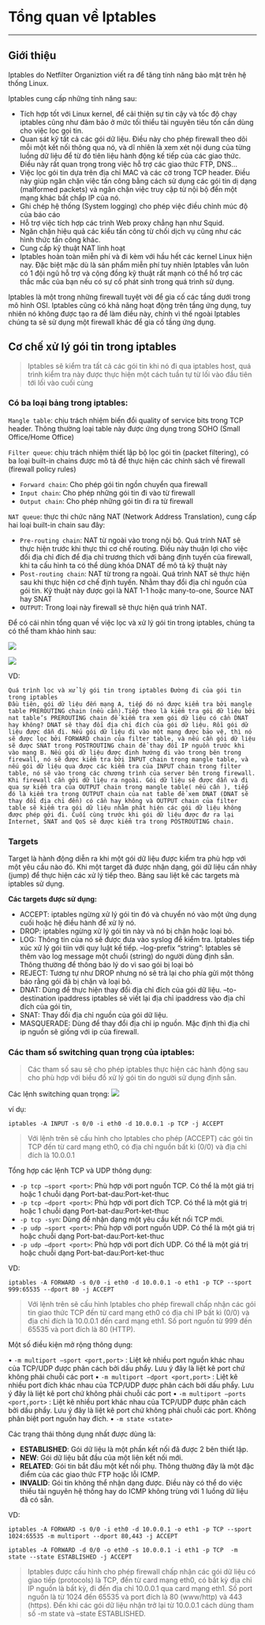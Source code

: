 # Tổng quan về Iptables
---
## Giới thiệu
Iptables do Netfilter Organiztion viết ra để tăng tính năng bảo mật trên hệ thống Linux.

Iptables cung cấp những tính năng sau:
-	Tích hợp tốt với Linux kernel, để cải thiện sự tin cậy và tốc độ chạy iptables cũng như đảm bảo ở mức tối thiểu tài nguyên tiêu tốn cần dùng cho việc lọc gọi tin.
-	Quan sát kỹ tất cả các gói dữ liệu. Điều này cho phép firewall theo dõi mỗi một kết nối thông qua nó, và dĩ nhiên là xem xét nội dung của từng luồng dữ liệu để từ đó tiên liệu hành động kế tiếp của các giao thức. Điều này rất quan trọng trong việc hỗ trợ các giao thức FTP, DNS…
-	Việc lọc gói tin dựa trên địa chỉ MAC và các cờ trong TCP header. Điều này giúp ngăn chặn việc tấn công bằng cách sử dụng các gói tin dị dạng (malformed packets) và ngăn chặn việc truy cập từ nội bộ đến một mạng khác bất chấp IP của nó.
-	Ghi chép hệ thống (System logging) cho phép việc điều chỉnh múc độ của báo cáo
-	Hỗ trợ việc tích hợp các trình Web proxy chẳng hạn như Squid.
-	Ngăn chặn hiệu quả các kiểu tấn công từ chối dịch vụ cũng như các hình thức tấn công khác.
-	Cung cấp kỹ thuật NAT linh hoạt
-	Iptables hoàn toàn miễn phí và đi kèm với hầu hết các kernel Linux hiện nay. Đặc biệt mặc dù là sản phẩm miễn phí tuy nhiên Iptables vẫn luôn có 1 đội ngũ hỗ trợ và cộng đồng kỹ thuật rất mạnh có thể hổ trợ các thắc mắc của bạn nếu có sự cố phát sinh trong quá trình sử dụng.

Iptables là một trong những firewall tuyệt vời để gia cố các tầng dưới trong mô hình OSI. Iptables cũng có khả năng hoạt động trên tầng ứng dụng, tuy nhiên nó không được tạo ra để làm điều này, chính vì thế ngoài Iptables chúng ta sẽ sử dụng một firewall khác để gia cố tầng ứng dụng.

## Cơ chế xử lý gói tin trong iptables
> Iptables sẽ kiểm tra tất cả các gói tin khi nó đi qua iptables host, quá trình kiểm tra này được thực hiện một cách tuần tự từ lối vào đầu tiên tới lối vào cuối cùng

### Có ba loại bảng trong iptables:
`Mangle table`: chịu trách nhiệm biến đổi quality of service bits trong TCP header. Thông thường loại table này được ứng dụng trong SOHO (Small Office/Home Office)

`Filter queue`: chịu trách nhiệm thiết lập bộ lọc gói tin (packet filtering), có ba loại built-in chains được mô tả để thực hiện các chính sách về firewall (firewall policy rules)
-	`Forward chain`: Cho phép gói tin ngồn chuyển qua firewall
-	`Input chain`: Cho phép những gói tin đi vào từ firewall
-	`Output chain`: Cho phép những gói tin đi ra từ firewall

`NAT queue`: thực thi chức năng NAT (Network Address Translation), cung cấp hai loại built-in chain sau đây:
- `Pre-routing chain`: NAT từ ngoài vào trong nội bộ. Quá trính NAT sẽ thực hiện trước khi thực thi cơ chế routing. Điều này thuận lợi cho việc đổi địa chỉ đích để địa chỉ trương thích với bảng định tuyến của firewall, khi ta cấu hình ta có thể dùng khóa DNAT để mô tả kỹ thuật này
- P`ost-routing chain`: NAT từ trong ra ngoài. Quá trình NAT sẽ thực hiện sau khi thực hiện cơ chế định tuyến. Nhằm thay đổi địa chỉ nguồn của gói tin. Kỹ thuật này được gọi là NAT 1-1 hoặc many-to-one, Source NAT hay SNAT
- `OUTPUT`: Trong loại này firewall sẽ thực hiện quá trình NAT.

Để có cái nhìn tổng quan về việc lọc và xử lý gói tin trong iptables, chúng ta có thể tham khảo hình sau:

![](../images/iptables-overview-1.jpg)

![](../images/iptables-overview-2.gif)

VD:
```
Quá trình lọc và xử lý gói tin trong iptables Đường đi của gói tin trong iptables
Đầu tiên, gói dữ liệu đến mạng A, tiếp đó nó được kiểm tra bởi mangle table PREROUTING chain (nều cần).Tiếp theo là kiểm tra gói dữ liệu bởi nat table’s PREROUTING chain để kiểm tra xem gói dữ liệu có cần DNAT hay không? DNAT sẽ thay đổi địa chỉ đích của gói dữ liệu. Rồi gói dữ liệu được dẫn đi. Nếu gói dữ liệu đi vào một mạng được bảo vệ, thì nó sẽ được lọc bởi FORWARD chain của filter table, và nếu cần gói dữ liệu sẽ được SNAT trong POSTROUTING chain để thay đổi IP nguồn trước khi vào mạng B. Nếu gói dữ liệu được định hướng đi vào trong bên trong firewall, nó sẽ được kiểm tra bởi INPUT chain trong mangle table, và nếu gói dữ liệu qua được các kiểm tra của INPUT chain trong filter table, nó sẽ vào trong các chương trình của server bên trong firewall. Khi firewall cần gởi dữ liệu ra ngoài. Gói dữ liệu sẽ được dẫn và đi qua sự kiểm tra của OUTPUT chain trong mangle table( nếu cần ), tiếp đó là kiểm tra trong OUTPUT chain của nat table để xem DNAT (DNAT sẽ thay đổi địa chỉ đến) có cần hay không và OUTPUT chain của filter table sẽ kiểm tra gói dữ liệu nhằm phát hiện các gói dữ liệu không được phép gởi đi. Cuối cùng trước khi gói dữ liệu được đư ra lại Internet, SNAT and QoS sẽ được kiểm tra trong POSTROUTING chain.
```

### Targets
Target là hành động diễn ra khi một gói dữ liệu được kiểm tra phù hợp với một yêu cầu nào đó. Khi một target đã được nhận dạng, gói dữ liệu cần nhảy (jump) để thực hiện các xử lý tiếp theo. Bảng sau liệt kê các targets mà iptables sử dụng.

__Các targets được sử dụng:__

- ACCEPT: iptables ngừng xử lý gói tin đó và chuyển nó vào một ứng dụng cuối hoặc hệ điều hành để xử lý nó.
- DROP: iptables ngừng xử lý gói tin này và nó bị chặn hoặc loại bỏ.
- LOG: Thông tin của nó sẽ được đưa vào syslog để kiểm tra. Iptables tiếp xúc xử lý gói tiin với quy luật kế tiếp. –log-prefix “string”: Iptables sẽ thêm vào log message một chuổi (string) do người dùng định sẳn. Thông thường để thông báo lý do vì sao gói bị loại bỏ
- REJECT: Tương tự như DROP nhưng nó sẽ trả lại cho phía gửi một thông báo rằng gói đã bị chặn và loại bỏ.
- DNAT: Dùng để thực hiện thay đổi địa chỉ đích của gói dữ liệu. –to-destination ipaddress iptables sẽ viết lại địa chỉ ipaddress vào địa chỉ đích của gói tin,
- SNAT: Thay đổi địa chỉ nguồn của gói dữ liệu.
- MASQUERADE: Dùng để thay đổi địa chỉ ip nguồn. Mặc định thì địa chỉ ip nguồn sẽ giống với ip của firewall.

### Các tham số switching quan trọng của iptables:
> Các tham số sau sẽ cho phép iptables thực hiện các hành động sau cho phù hợp với biều đồ xử lý gói tin do người sử dụng định sẳn.

Các lệnh switching quan trọng:
![](../images/iptables-overview-3.jpg)

ví dụ:
```
iptables -A INPUT -s 0/0 -i eth0 -d 10.0.0.1 -p TCP -j ACCEPT
```
> Với lệnh trên sẽ cấu hình cho Iptables cho phép (ACCEPT) các gói tin TCP đến từ card mạng eth0, có địa chỉ nguồn bất kì (0/0) và địa chỉ đích là 10.0.0.1

Tổng hợp các lệnh TCP và UDP thông dụng:
-	`-p tcp –sport <port>`: Phù hợp với port nguồn TCP. Có thể là một giá trị hoặc 1 chuỗi dạng Port-bat-dau:Port-ket-thuc
-	`-p tcp –dport <port>`: Phù hợp với port đích TCP. Có thể là một giá trị hoặc 1 chuỗi dạng Port-bat-dau:Port-ket-thuc
-	`-p tcp -syn`: Dùng để nhận dạng một yêu cầu kết nối TCP mới.
-	`-p udp –sport <port>`: Phù hợp với port nguồn UDP. Có thể là một giá trị hoặc chuỗi dạng Port-bat-dau:Port-ket-thuc
-	`-p udp –dport <port>`: Phù hợp với port đích UDP. Có thể là một giá trị hoặc chuỗi dạng Port-bat-dau:Port-ket-thuc

VD:
```
iptables -A FORWARD -s 0/0 -i eth0 -d 10.0.0.1 -o eth1 -p TCP --sport 999:65535 --dport 80 -j ACCEPT
```
> Với lệnh trên sẽ cấu hình Iptables cho phép firewall chấp nhận các gói tin giao thức TCP đến từ card mạng eth0 có địa chỉ IP bất kì (0/0) và địa chỉ đích là 10.0.0.1 đến card mạng eth1. Số port nguồn từ 999 đến 65535 và port đích là 80 (HTTP).

Một số điều kiện mở rộng thông dụng:

•	`-m multiport –sport <port,port>` : Liệt kê nhiều port nguồn khác nhau của TCP/UDP được phân cách bởi dấu phẩy. Lưu ý đây là liệt kê port chứ không phải chuỗi các port
•	`-m multiport –dport <port,port>` : Liệt kê nhiều port đích khác nhau của TCP/UDP được phân cách bởi dấu phẩy. Lưu ý đây là liệt kê port chứ không phải chuỗi các port
•	`-m multiport –ports <port,port>` : Liệt kê nhiều port khác nhau của TCP/UDP được phân cách bởi dấu phẩy. Lưu ý đây là liệt kê port chứ không phải chuỗi các port. Không phân biệt port nguồn hay đích.
•	`-m state <state>`

Các trạng thái thông dụng nhất được dùng là:
- __ESTABLISHED__: Gói dữ liệu là một phần kết nối đã được 2 bên thiết lập.
- __NEW__: Gói dữ liệu bắt đầu của một liên kết nối mới.
- __RELATED__: Gói tin bắt đầu một kết nối phụ. Thông thường đây là một đặc điểm của các giao thức FTP hoặc lỗi ICMP.
- __INVALID__: Gói tin không thể nhận dạng được. Điều này có thể do việc thiếu tài nguyên hệ thống hay do ICMP không trùng với 1 luồng dữ liệu đã có sẵn.

VD:
```
iptables -A FORWARD -s 0/0 -i eth0 -d 10.0.0.1 -o eth1 -p TCP --sport 1024:65535 -m multiport --dport 80,443 -j ACCEPT

iptables -A FORWARD -d 0/0 -o eth0 -s 10.0.0.1 -i eth1 -p TCP  -m state --state ESTABLISHED -j ACCEPT
```
> Iptables được cấu hình cho phép firewall chấp nhận các gói dữ liệu có giao tiếp (protocols) là TCP, đến từ card mạng eth0, có bất kỳ địa chỉ IP nguồn là bất kỳ, đi đến địa chỉ 10.0.0.1 qua card mạng eth1. Số port nguồn là từ 1024 đến 65535 và port đích là 80 (www/http) và 443 (https). Đến khi các gói dữ liệu nhận trở lại từ 10.0.0.1 cách dùng tham số -m state và –state ESTABLISHED.
